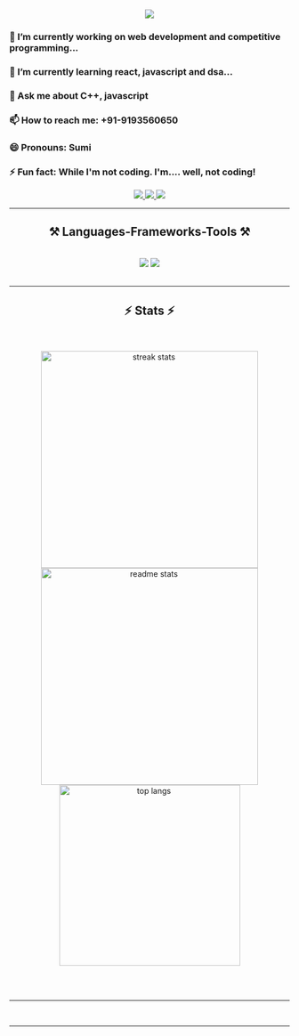 <!-- Original Readme.md credit https://github.com/taqui-786/ -->

<!-- ![Visitor Count](https://shields.io/badge/dynamic/json?color=informational&label=Visitors&query=value&url=https://api.countapi.xyz/hit/Shubham-kpl/Shubham-kpl) -->

<h1 align="center">
<img src="https://readme-typing-svg.herokuapp.com/?font=Righteous&size=35&center=true&vCenter=true&width=500&height=70&duration=4000&lines=Hi+There!+👋;+I'm+Shubham+Kandpal!;" />
</h1>

<h3> 🔭 I’m currently working on web development and competitive programming...</h3>
<h3> 🌱 I’m currently learning react, javascript and dsa...</h3>
<h3> 💬 Ask me about C++, javascript</h3>
<h3> 📫 How to reach me: +91-9193560650</h3>
<h3> 😄 Pronouns: Sumi</h3>
<h3> ⚡ Fun fact: While I'm not coding. I'm.... well, not coding!</h3>

<div align="center"> 
  <a href="mailto:codewithsk27@gmail.com">
    <img src="https://img.shields.io/badge/Gmail-333333?style=for-the-badge&logo=gmail&logoColor=red" />
  </a>
      <a href="https://twitter.com/explorewithsk27" target="_blank">
    <img src="https://img.shields.io/badge/Twitter-1DA1F2?style=for-the-badge&logo=twitter&logoColor=white" target="_blank" />
  </a>
  <a href="https://www.linkedin.com/in/shubham-kandpal-59870322a" target="_blank">
    <img src="https://img.shields.io/badge/LinkedIn-0077B5?style=for-the-badge&logo=linkedin&logoColor=white" target="_blank" />
  </a>
  <!-- <a href="https://tinyurl.com/MdTaquiImam" target="_blank">
     <img src="https://img.shields.io/badge/Portfolio-FF5722?style=for-the-badge&logo=todoist&logoColor=white" target="_blank" /> sqlite, safari, google-chrome are other good icon options -->
  </a>
</div>

 <hr/>
 
<h2 align="center">⚒️ Languages-Frameworks-Tools ⚒️</h2>
<br/>
<div align="center">
    <img src="https://skillicons.dev/icons?i=react,bootstrap,html,css,vscode,github,tailwind" />
    <img src="https://skillicons.dev/icons?i=nodejs,python,javascript,typescript,express,mysql" /><br>
</div>

<br/>
<hr/>

<h2 align="center">⚡ Stats ⚡</h2>
<br>
<br>
<div align=center>
  <img width=390 src="https://github-readme-streak-stats-salesp07.vercel.app/?user=Shubham-kpl&count_private=true&theme=react&border_radius=10" alt="streak stats"/>
  <img width=390 src="https://github-readme-stats-salesp07.vercel.app/api?username=Shubham-kpl&count_private=true&show_icons=true&theme=react&rank_icon=github&border_radius=10" alt="readme stats" />
  <br/>
  <img width=325 align="center" src="https://github-readme-stats-salesp07.vercel.app/api/top-langs/?username=Shubham-kpl&hide=HTML&langs_count=8&layout=compact&theme=react&border_radius=10&size_weight=0.5&count_weight=0.5&exclude_repo=github-readme-stats" alt="top langs" />
</div>

<br/><br/>

<hr/>

<br/>
<hr/>
